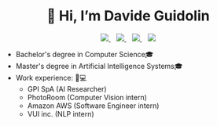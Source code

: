 <h1 align="center">👋 Hi, I’m Davide Guidolin</h1>

<p align='center'>
  <a href="https://www.linkedin.com/in/davide-guidolin-a2aa91174/">
    <img src="https://img.shields.io/badge/LinkedIn-0077B5?style=for-the-badge&logo=linkedin&logoColor=white"></img>
  </a>&nbsp;&nbsp;
  <a href="https://github.com/Davide-Guidolin">
    <img src="https://img.shields.io/badge/GitHub-100000?style=for-the-badge&logo=github&logoColor=white"></img>
  </a>&nbsp;&nbsp;
  <a href="mailto:davide.guidolin11@gmail.com">
    <img src="https://img.shields.io/badge/Gmail-D14836?style=for-the-badge&logo=gmail&logoColor=white"></img>
  </a> 
  </a>&nbsp;&nbsp;
  <a href="https://davideguidolin.com/">
    <img src="https://img.shields.io/badge/website-000000?style=for-the-badge&logo=About.me&logoColor=white"></img>
  </a> 
</p>

* Bachelor's degree in Computer Science🎓
* Master's degree in Artificial Intelligence Systems🎓
* Work experience: 💼💻
  *  GPI SpA (AI Researcher) 
  *  PhotoRoom (Computer Vision intern)  
  *  Amazon AWS (Software Engineer intern)
  *  VUI inc. (NLP intern)

